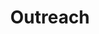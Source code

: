 ---
layout: page
title: Outreach
nav: true
nav_order: 4
dropdown: true
children: 
    - title: Seminars
      permalink: /networks-seminar/
    - title: Courses
      permalink: /courses/
    # - title: divider
    - title: Hackathons
      permalink: /hackathons/
    - title: Summer School
      permalink: /summerschool/2023
    # - title: divider
    - title: CNI in the News
      permalink: /news/
    # - title: Newsletter
    #   permalink: Newsletter
    
---